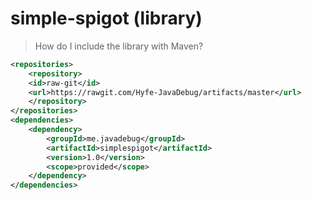 # simple-spigot (library)

> How do I include the library with Maven?
```xml
<repositories>
    <repository>
	<id>raw-git</id>
	<url>https://rawgit.com/Hyfe-JavaDebug/artifacts/master</url>
    </repository>
</repositories>
<dependencies>
    <dependency>
        <groupId>me.javadebug</groupId>
        <artifactId>simplespigot</artifactId>
        <version>1.0</version>
        <scope>provided</scope>
    </dependency>
</dependencies>
```